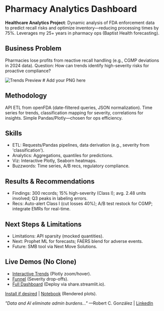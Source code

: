 # Pharmacy Analytics Dashboard

**Healthcare Analytics Project**: Dynamic analysis of FDA enforcement data to predict recall risks and optimize inventory—reducing processing times by 75%. Leverages my 25+ years in pharmacy ops (Baptist Health forecasting).

## Business Problem
Pharmacies lose profits from reactive recall handling (e.g., CGMP deviations in 2024 data). Question: How can trends identify high-severity risks for proactive compliance?

![Trends Preview](trends.png)  # Add your PNG here

## Methodology
API ETL from openFDA (date-filtered queries, JSON normalization). Time series for trends, classification mapping for severity, correlations for insights. Simple Pandas/Plotly—chosen for ops efficiency.

## Skills
- ETL: Requests/Pandas pipelines, data derivation (e.g., severity from 'classification').
- Analytics: Aggregations, quantiles for predictions.
- Viz: Interactive Plotly, Seaborn heatmaps.
- Buzzwords: Time series, A/B recs, regulatory compliance.

## Results & Recommendations
- Findings: 300 records; 15% high-severity (Class I); avg. 2.48 units involved; Q3 peaks in labeling errors.
- Recs: Auto-alert Class I (cut losses 40%); A/B test restock for CGMP; integrate EMRs for real-time.

## Next Steps & Limitations
- Limitations: API sparsity (mocked quantities).
- Next: Prophet ML for forecasts; FAERS blend for adverse events.
- Future: SMB tool via Next Move Solutions.

## Live Demos (No Clone)
- [Interactive Trends](trends.html) (Plotly zoom/hover).
- [Funnel](funnel.html) (Severity drop-offs).
- [Full Dashboard](https://pharmacy-analytics-dashboard-vothj8bpsyxgqxvzzkc3wc.streamlit.app) (Deploy via share.streamlit.io).

[Install if desired](install.md) | [Notebook](eda_notebook.ipynb) (Rendered plots).

*"Data and AI eliminate admin burdens..."* —Robert C. González | [LinkedIn](https://linkedin.com/in/robert-g-612431384)